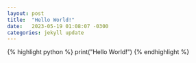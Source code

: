 ```yaml
---
layout: post
title:  "Hello World!"
date:   2023-05-19 01:08:07 -0300
categories: jekyll update
---
```



{% highlight python %}
print("Hello World!")
{% endhighlight %}
